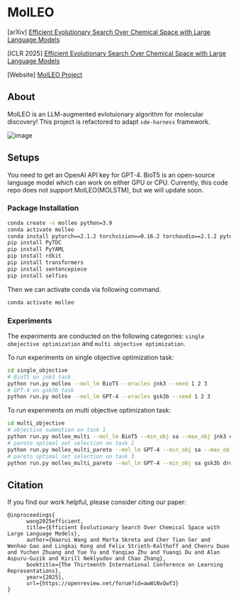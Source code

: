 # MolLEO

[arXiv] [Efficient Evolutionary Search Over Chemical Space with Large Language Models](https://arxiv.org/abs/2406.16976)

[ICLR 2025] [Efficient Evolutionary Search Over Chemical Space with Large Language Models](https://openreview.net/forum?id=awWiNvQwf3)

[Website] [MolLEO Project](https://molleo.github.io/)

## About

MolLEO is an LLM-augmented evlotuionary algorithm for molecular discovery!
This project is refactored to adapt `sde-harness` framework.

![image](images/README/molleo_overview.gif)

## Setups
You need to get an OpenAI API key for GPT-4. BioT5 is an open-source language model which can work on either GPU or CPU. Currently, this code repo does not support MolLEO(MOLSTM), but we will update soon.

### Package Installation
```bash
conda create -n molleo python=3.9
conda activate molleo
conda install pytorch==2.1.2 torchvision==0.16.2 torchaudio==2.1.2 pytorch-cuda=12.1 -c pytorch -c nvidia
pip install PyTDC 
pip install PyYAML
pip install rdkit
pip install transformers
pip install sentencepiece
pip install selfies
```

Then we can activate conda via following command. 
```bash
conda activate molleo 
```


### Experiments
The experiments are conducted on the following categories: `single obejective optimization` and `multi objective optimization`.

To run experiments on single objective optimization task:

```bash
cd single_objective
# BioT5 on jnk3 task
python run.py molleo --mol_lm BioT5 --oracles jnk3 --seed 1 2 3
# GPT-4 on gsk3b task
python run.py molleo --mol_lm GPT-4 --oracles gsk3b --seed 1 2 3
```
To run experiments on multi objective optimization task:

```bash
cd multi_objective
# objective summation on task 1
python run.py molleo_multi --mol_lm BioT5 --min_obj sa --max_obj jnk3 qed --seed 1 2 3
# pareto optimal set selection on task 2
python run.py molleo_multi_pareto --mol_lm GPT-4 --min_obj sa --max_obj gsk3b qed --seed 1 2 3
# pareto optimal set selection on task 3
python run.py molleo_multi_pareto --mol_lm GPT-4 --min_obj sa gsk3b drd2 --max_obj jnk3 qed --seed 1 2 3
```

## Citation
If you find our work helpful, please consider citing our paper:

```
@inproceedings{
      wang2025efficient,
      title={Efficient Evolutionary Search Over Chemical Space with Large Language Models},
      author={Haorui Wang and Marta Skreta and Cher Tian Ser and Wenhao Gao and Lingkai Kong and Felix Strieth-Kalthoff and Chenru Duan and Yuchen Zhuang and Yue Yu and Yanqiao Zhu and Yuanqi Du and Alan Aspuru-Guzik and Kirill Neklyudov and Chao Zhang},
      booktitle={The Thirteenth International Conference on Learning Representations},
      year={2025},
      url={https://openreview.net/forum?id=awWiNvQwf3}
}
```
